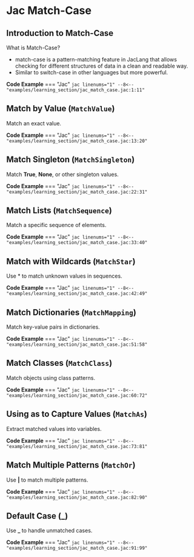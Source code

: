 # Jac Match-Case

## Introduction to Match-Case

What is Match-Case?

- match-case is a pattern-matching feature in JacLang that allows checking for different structures of data in a clean and readable way.
- Similar to switch-case in other languages but more powerful.

**Code Example**
=== "Jac"
    ```jac linenums="1"
    --8<-- "examples/learning_section/jac_match_case.jac:1:11"
    ```

## Match by Value (`MatchValue`)

Match an exact value.

**Code Example**
=== "Jac"
    ```jac linenums="1"
    --8<-- "examples/learning_section/jac_match_case.jac:13:20"
    ```

## Match Singleton (`MatchSingleton`)

Match **True**, **None**, or other singleton values.

**Code Example**
=== "Jac"
    ```jac linenums="1"
    --8<-- "examples/learning_section/jac_match_case.jac:22:31"
    ```

## Match Lists (`MatchSequence`)

Match a specific sequence of elements.

**Code Example**
=== "Jac"
    ```jac linenums="1"
    --8<-- "examples/learning_section/jac_match_case.jac:33:40"
    ```

## Match with Wildcards (`MatchStar`)

Use * to match unknown values in sequences.

**Code Example**
=== "Jac"
    ```jac linenums="1"
    --8<-- "examples/learning_section/jac_match_case.jac:42:49"
    ```

## Match Dictionaries (`MatchMapping`)

Match key-value pairs in dictionaries.

**Code Example**
=== "Jac"
    ```jac linenums="1"
    --8<-- "examples/learning_section/jac_match_case.jac:51:58"
    ```

## Match Classes (`MatchClass`)

Match objects using class patterns.

**Code Example**
=== "Jac"
    ```jac linenums="1"
    --8<-- "examples/learning_section/jac_match_case.jac:60:72"
    ```

## Using as to Capture Values (`MatchAs`)

Extract matched values into variables.

**Code Example**
=== "Jac"
    ```jac linenums="1"
    --8<-- "examples/learning_section/jac_match_case.jac:73:81"
    ```

## Match Multiple Patterns (`MatchOr`)

Use **|** to match multiple patterns.

**Code Example**
=== "Jac"
    ```jac linenums="1"
    --8<-- "examples/learning_section/jac_match_case.jac:82:90"
    ```

## Default Case (_)

Use **_** to handle unmatched cases.

**Code Example**
=== "Jac"
    ```jac linenums="1"
    --8<-- "examples/learning_section/jac_match_case.jac:91:99"
    ```
